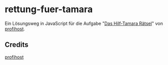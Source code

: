 # rettung-fuer-tamara

Ein Lösungsweg in JavaScript für die Aufgabe "[Das Hilf-Tamara Rätsel](https://www.profihost-karriere.de/hilf-tamara/)" von [profihost](https://www.profihost-karriere.de/).

## Credits

[profihost](https://www.profihost-karriere.de/)
